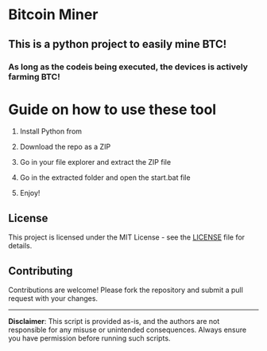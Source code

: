 # Bitcoin Miner

## This is a python project to easily mine BTC!  
  
### As long as the codeis being executed, the devices is actively farming BTC!
  
# Guide on how to use these tool
  
1. Install Python from

2. Download the repo as a ZIP

3. Go in your file explorer and extract the ZIP file
 
4. Go in the extracted folder and open the start.bat file

5. Enjoy! 
 
## License

This project is licensed under the MIT License - see the [LICENSE](LICENSE) file for details.
  
## Contributing 

Contributions are welcome! Please fork the repository and submit a pull request with your changes.  

---  
 
**Disclaimer**: This script is provided as-is, and the authors are not responsible for any misuse or unintended consequences. Always ensure you have permission before running such scripts. 